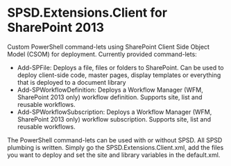 ﻿SPSD.Extensions.Client for SharePoint 2013
==========================================

Custom PowerShell command-lets using SharePoint Client Side Object Model (CSOM) for deployment. Currently provided command-lets:
- Add-SPFile: Deploys a file, files or folders to SharePoint. Can be used to deploy client-side code, master pages, display templates or everything that is deployed to a document library
- Add-SPWorkflowDefinition: Deploys a Workflow Manager (WFM, SharePoint 2013 only) workflow definition. Supports site, list and reusable workflows.
- Add-SPWorkflowSubscription: Deploys a Workflow Manager (WFM, SharePoint 2013 only) workflow subscription. Supports site, list and reusable workflows.

The PowerShell command-lets can be used with or without SPSD. All SPSD plumbing is written. Simply go the SPSD.Extensions.Client.xml, add the files you want to deploy and set the site and library variables in the default.xml.